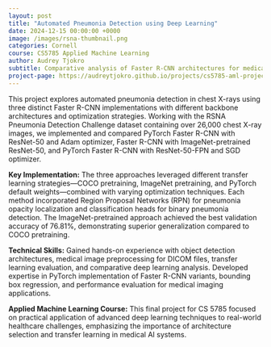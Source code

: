 ```yaml
---
layout: post
title: "Automated Pneumonia Detection using Deep Learning"
date: 2024-12-15 00:00:00 +0000
image: /images/rsna-thumbnail.png
categories: Cornell
course: CS5785 Applied Machine Learning
author: Audrey Tjokro
subtitle: Comparative analysis of Faster R-CNN architectures for medical image classification
project-page: https://audreytjokro.github.io/projects/cs5785-aml-project.html
---
```


This project explores automated pneumonia detection in chest X-rays using three distinct Faster R-CNN implementations with different backbone architectures and optimization strategies. Working with the RSNA Pneumonia Detection Challenge dataset containing over 26,000 chest X-ray images, we implemented and compared PyTorch Faster R-CNN with ResNet-50 and Adam optimizer, Faster R-CNN with ImageNet-pretrained ResNet-50, and PyTorch Faster R-CNN with ResNet-50-FPN and SGD optimizer.

**Key Implementation:** The three approaches leveraged different transfer learning strategies—COCO pretraining, ImageNet pretraining, and PyTorch default weights—combined with varying optimization techniques. Each method incorporated Region Proposal Networks (RPN) for pneumonia opacity localization and classification heads for binary pneumonia detection. The ImageNet-pretrained approach achieved the best validation accuracy of 76.81%, demonstrating superior generalization compared to COCO pretraining.

**Technical Skills:** Gained hands-on experience with object detection architectures, medical image preprocessing for DICOM files, transfer learning evaluation, and comparative deep learning analysis. Developed expertise in PyTorch implementation of Faster R-CNN variants, bounding box regression, and performance evaluation for medical imaging applications.

**Applied Machine Learning Course:** This final project for CS 5785 focused on practical application of advanced deep learning techniques to real-world healthcare challenges, emphasizing the importance of architecture selection and transfer learning in medical AI systems.